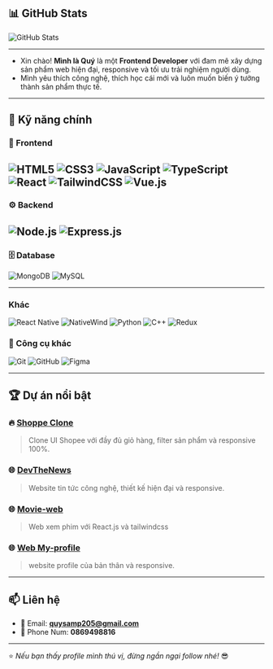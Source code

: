 ## 📊 GitHub Stats  

<p align="left">
  <img src="https://github-readme-stats.vercel.app/api?username=QUY-FE&show_icons=true&theme=light" alt="GitHub Stats" />
</p> 

---



- Xin chào! **Mình là Quý** là một **Frontend Developer** với đam mê xây dựng sản phẩm web hiện đại, responsive và tối ưu trải nghiệm người dùng.  
- Mình yêu thích công nghệ, thích học cái mới và luôn muốn biến ý tưởng thành sản phẩm thực tế.


---

## 🌟 Kỹ năng chính  

### 🎨 Frontend  
![HTML5](https://img.shields.io/badge/HTML5-E34F26?style=for-the-badge&logo=html5&logoColor=fff)
![CSS3](https://img.shields.io/badge/CSS3-1572B6?style=for-the-badge&logo=css3&logoColor=fff)
![JavaScript](https://img.shields.io/badge/JavaScript-F7DF1E?style=for-the-badge&logo=javascript&logoColor=000)
![TypeScript](https://img.shields.io/badge/TypeScript-007ACC?style=for-the-badge&logo=typescript&logoColor=fff)
![React](https://img.shields.io/badge/React-20232A?style=for-the-badge&logo=react&logoColor=61DAFB)
![TailwindCSS](https://img.shields.io/badge/Tailwind_CSS-38B2AC?style=for-the-badge&logo=tailwind-css&logoColor=fff)
![Vue.js](https://img.shields.io/badge/Vue.js-35495E?style=for-the-badge&logo=vue.js&logoColor=4FC08D)
---
### ⚙️ Backend  
![Node.js](https://img.shields.io/badge/Node.js-43853D?style=for-the-badge&logo=node.js&logoColor=fff)
![Express.js](https://img.shields.io/badge/Express.js-404D59?style=for-the-badge)
---
### 🗄️ Database  
![MongoDB](https://img.shields.io/badge/MongoDB-4EA94B?style=for-the-badge&logo=mongodb&logoColor=fff)
![MySQL](https://img.shields.io/badge/MySQL-4479A1?style=for-the-badge&logo=mysql&logoColor=fff)
  
---
### Khác
![React Native](https://img.shields.io/badge/React_Native-20232A?style=for-the-badge&logo=react&logoColor=61DAFB)
![NativeWind](https://img.shields.io/badge/NativeWind-38B2AC?style=for-the-badge&logo=tailwindcss&logoColor=white)
![Python](https://img.shields.io/badge/Python-3776AB?style=for-the-badge&logo=python&logoColor=white)
![C++](https://img.shields.io/badge/C++-00599C?style=for-the-badge&logo=c%2b%2b&logoColor=white)
![Redux](https://img.shields.io/badge/Redux-764ABC?style=for-the-badge&logo=redux&logoColor=fff)
### 🔧 Công cụ khác  
![Git](https://img.shields.io/badge/Git-F05032?style=for-the-badge&logo=git&logoColor=fff)
![GitHub](https://img.shields.io/badge/GitHub-181717?style=for-the-badge&logo=github&logoColor=fff)
![Figma](https://img.shields.io/badge/Figma-F24E1E?style=for-the-badge&logo=figma&logoColor=fff)
 

---

## 🏆 Dự án nổi bật  

### 🔥 [Shoppe Clone](https://github.com/QUY-FE/shoppe-clone)  
> Clone UI Shopee với đầy đủ giỏ hàng, filter sản phẩm và responsive 100%.  


### 🌐 [DevTheNews](https://github.com/QUY-FE/devthenews)  
> Website tin tức công nghệ, thiết kế hiện đại và responsive.  
  
### 🌐  [Movie-web](https://movie-website-self-chi.vercel.app/) 
> Web xem phim với React.js và tailwindcss

### 🌐 [Web My-profile ](https://my-profile-rho-nine.vercel.app/)  
> website profile của bản thân và responsive.  
  

---



## 📫 Liên hệ  

- 📧 Email: **quysamp205@gmail.com**  
- 📱 Phone Num: **0869498816**

---

⭐️ *Nếu bạn thấy profile mình thú vị, đừng ngần ngại follow nhé!* 😎
